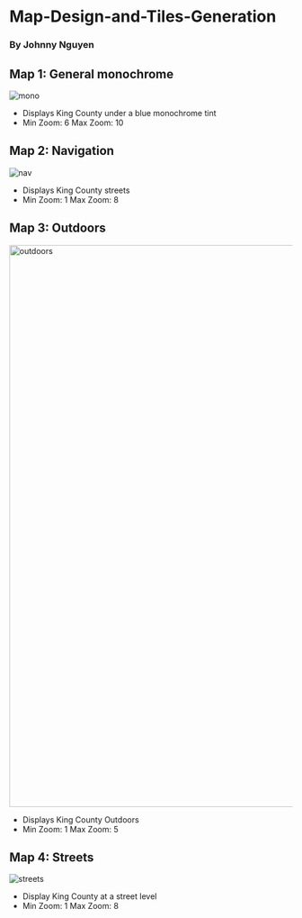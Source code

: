 # Map-Design-and-Tiles-Generation

### By Johnny Nguyen

## Map 1: General monochrome

![mono](https://user-images.githubusercontent.com/119153928/220550118-7ff1188c-dc59-4cc0-a66e-af02d1f9a45d.png)

- Displays King County under a blue monochrome tint
- Min Zoom: 6 Max Zoom: 10

## Map 2: Navigation 

![nav](https://user-images.githubusercontent.com/119153928/220550228-4b2f1cac-3be9-4132-b205-131fa85827ef.png)


- Displays King County streets 
- Min Zoom: 1 Max Zoom: 8

## Map 3: Outdoors

<img width="998" alt="outdoors" src="https://user-images.githubusercontent.com/119153928/220550440-d2fcedf2-04b1-457d-a2fc-daf0c90655fc.png">


- Displays King County Outdoors
- Min Zoom: 1 Max Zoom: 5

## Map 4: Streets

![streets](https://user-images.githubusercontent.com/119153928/220550426-058dfe4d-49f6-4582-9ba6-8341bb4116b1.png)


- Display King County at a street level
- Min Zoom: 1 Max Zoom: 8
